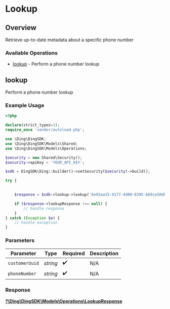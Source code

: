 # Lookup


## Overview

Retrieve up-to-date metadata about a specific phone number

### Available Operations

* [lookup](#lookup) - Perform a phone number lookup

## lookup

Perform a phone number lookup

### Example Usage

```php
<?php

declare(strict_types=1);
require_once 'vendor/autoload.php';

use \Ding\DingSDK;
use \Ding\DingSDK\Models\Shared;
use \Ding\DingSDK\Models\Operations;

$security = new Shared\Security();
$security->apiKey = 'YOUR_API_KEY';

$sdk = DingSDK\Ding::builder()->setSecurity($security)->build();

try {
    

    $response = $sdk->lookup->lookup('6e93aa15-9177-4d09-8395-b69ce50db1c8', 'string');

    if ($response->lookupResponse !== null) {
        // handle response
    }
} catch (Exception $e) {
    // handle exception
}
```

### Parameters

| Parameter          | Type               | Required           | Description        |
| ------------------ | ------------------ | ------------------ | ------------------ |
| `customerUuid`     | *string*           | :heavy_check_mark: | N/A                |
| `phoneNumber`      | *string*           | :heavy_check_mark: | N/A                |


### Response

**[?\Ding\DingSDK\Models\Operations\LookupResponse](../../Models/Operations/LookupResponse.md)**

